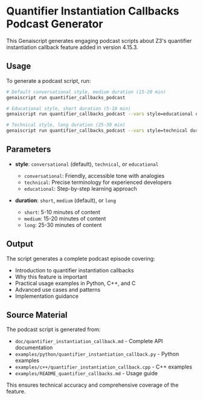 # Quantifier Instantiation Callbacks Podcast Generator

This Genaiscript generates engaging podcast scripts about Z3's quantifier instantiation callback feature added in version 4.15.3.

## Usage

To generate a podcast script, run:

```bash
# Default conversational style, medium duration (15-20 min)
genaiscript run quantifier_callbacks_podcast

# Educational style, short duration (5-10 min)  
genaiscript run quantifier_callbacks_podcast --vars style=educational duration=short

# Technical style, long duration (25-30 min)
genaiscript run quantifier_callbacks_podcast --vars style=technical duration=long
```

## Parameters

- **style**: `conversational` (default), `technical`, or `educational`
  - `conversational`: Friendly, accessible tone with analogies
  - `technical`: Precise terminology for experienced developers  
  - `educational`: Step-by-step learning approach

- **duration**: `short`, `medium` (default), or `long`
  - `short`: 5-10 minutes of content
  - `medium`: 15-20 minutes of content
  - `long`: 25-30 minutes of content

## Output

The script generates a complete podcast episode covering:

- Introduction to quantifier instantiation callbacks
- Why this feature is important
- Practical usage examples in Python, C++, and C
- Advanced use cases and patterns
- Implementation guidance

## Source Material

The podcast script is generated from:
- `doc/quantifier_instantiation_callback.md` - Complete API documentation
- `examples/python/quantifier_instantiation_callback.py` - Python examples
- `examples/c++/quantifier_instantiation_callback.cpp` - C++ examples
- `examples/README_quantifier_callbacks.md` - Usage guide

This ensures technical accuracy and comprehensive coverage of the feature.